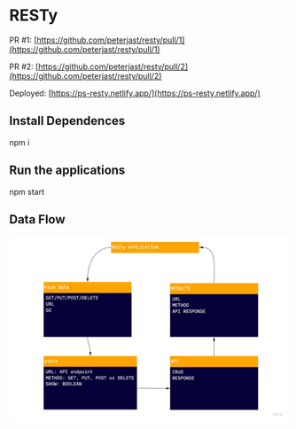 # RESTy

PR #1: [https://github.com/peterjast/resty/pull/1](https://github.com/peterjast/resty/pull/1)

PR #2: [https://github.com/peterjast/resty/pull/2](https://github.com/peterjast/resty/pull/2)

Deployed: [https://ps-resty.netlify.app/](https://ps-resty.netlify.app/)

## Install Dependences

npm i

## Run the applications

npm start

## Data Flow

![resty data flow](./src/assets/UML.jpg)
